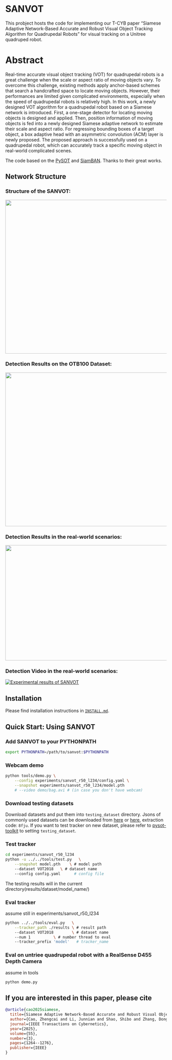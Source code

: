 # SANVOT

This probject hosts the code for implementing our T-CYB paper “Siamese Adaptive Network-Based Accurate and Robust Visual Object Tracking Algorithm for
Quadrupedal Robots” for visual tracking on a Unitree quadruped robot.

# Abstract

Real-time accurate visual object tracking (VOT) for quadrupedal robots is a great challenge when the scale or aspect ratio of moving objects vary. To overcome this challenge, existing methods apply anchor-based schemes that search a handcrafted space to locate moving objects. However, their performances are limited given complicated environments, especially when the speed of quadrupedal robots is relatively high. In this work, a newly designed VOT algorithm for a quadrupedal robot based on a Siamese network is introduced. First, a one-stage detector for locating moving objects is designed and applied. Then, position information of moving objects is fed into a newly designed Siamese adaptive network to estimate their scale and aspect ratio. For regressing bounding boxes of a target object, a box adaptive head with an asymmetric convolution (ACM) layer is newly proposed. The proposed approach is successfully used on a quadrupedal robot, which can accurately track a specific moving object in real-world  complicated scenes.

The code based on the [PySOT](https://github.com/STVIR/pysot) and [SiamBAN](https://github.com/hqucv/siamban). Thanks to their great works.

## Network Structure

### Structure of the SANVOT:

<img src="graph/pic1.jpg" width="720" height="480"/>

### Detection Results on the OTB100 Dataset:

<img src="graph/pic2.jpg" width="720" height="480"/>

### Detection Results in the real-world scenarios:

<img src="graph/pic3.jpg" width="720" height="360"/>

### Detection Video in the real-world scenarios:

[![Experimental results of SANVOT](https://i.ytimg.com/vi/JpYMJhBC1B0/maxresdefault.jpg)](https://www.youtube.com/watch?v=JpYMJhBC1B0 "Experimental results of SANVOT")

## Installation

Please find installation instructions in [`INSTALL.md`](INSTALL.md).

## Quick Start: Using SANVOT

### Add SANVOT to your PYTHONPATH

```bash
export PYTHONPATH=/path/to/sanvot:$PYTHONPATH
```

### Webcam demo

```bash
python tools/demo.py \
    --config experiments/sanvot_r50_l234/config.yaml \
    --snapshot experiments/sanvot_r50_l234/model.pth
    # --video demo/bag.avi # (in case you don't have webcam)
```

### Download testing datasets

Download datasets and put them into `testing_dataset` directory. Jsons of commonly used datasets can be downloaded from [here](https://drive.google.com/drive/folders/10cfXjwQQBQeu48XMf2xc_W1LucpistPI) or [here](https://pan.baidu.com/s/1et_3n25ACXIkH063CCPOQQ), extraction code: `8fju`. If you want to test tracker on new dataset, please refer to [pysot-toolkit](https://github.com/StrangerZhang/pysot-toolkit) to setting `testing_dataset`. 

### Test tracker

```bash
cd experiments/sanvot_r50_l234
python -u ../../tools/test.py 	\
	--snapshot model.pth 	\ # model path
	--dataset VOT2018 	\ # dataset name
	--config config.yaml	  # config file
```

The testing results will in the current directory(results/dataset/model_name/)

### Eval tracker

assume still in experiments/sanvot_r50_l234

``` bash
python ../../tools/eval.py 	 \
	--tracker_path ./results \ # result path
	--dataset VOT2018        \ # dataset name
	--num 1 		 \ # number thread to eval
	--tracker_prefix 'model'   # tracker_name
```

### Eval on untriee quadrupedal robot with a RealSense D455 Depth Camera

assume in tools

``` bash
python demo.py 	 
```
## If you are interested in this paper, please cite
```BibTeX
@article{cao2025siamese,
  title={Siamese Adaptive Network-Based Accurate and Robust Visual Object Tracking Algorithm for Quadrupedal Robots},
  author={Cao, Zhengcai and Li, Junnian and Shao, Shibo and Zhang, Dong and Zhou, MengChu},
  journal={IEEE Transactions on Cybernetics},
  year={2025},
  volume={55},
  number={3},
  pages={1264--1276},
  publisher={IEEE}
}
```
